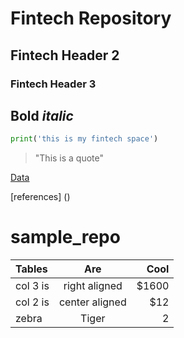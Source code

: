 # Fintech  Repository

## Fintech Header 2

### Fintech Header 3


**Bold**
*italic*
---
```python
print('this is my fintech space')
```


> "This is a quote"

[Data](Data)

[references] ()

# sample_repo

| Tables   | Are    | Cool   |
|:---------|:-------:|------:|
|col 3 is  | right aligned | $1600|
|col 2 is | center aligned | $12|
| zebra | Tiger| 2|